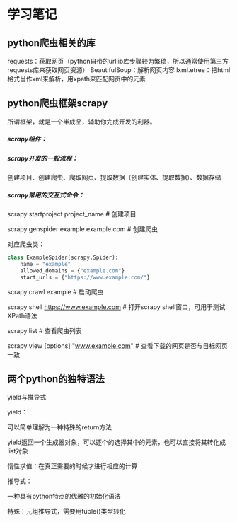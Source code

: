 # 学习笔记

## python爬虫相关的库

requests：获取网页（python自带的urllib库步骤较为繁琐，所以通常使用第三方requests库来获取网页资源）
BeautifulSoup：解析网页内容
lxml.etree：把html格式当作xml来解析，用xpath来匹配网页中的元素

## python爬虫框架scrapy

所谓框架，就是一个半成品，辅助你完成开发的利器。

##### scrapy组件：

[https://docs.scrapy.org/en/latest/_images/scrapy_architecture_02.png]: https://docs.scrapy.org/en/latest/_images/scrapy_architecture_02.png	"数据流"

##### scrapy开发的一般流程：

创建项目、创建爬虫、爬取网页、提取数据（创建实体、提取数据）、数据存储

##### scrapy常用的交互式命令：

scrapy startproject project_name # 创建项目

scrapy genspider example example.com # 创建爬虫

对应爬虫类：

```python
class ExampleSpider(scrapy.Spider):
	name = "example"
    allowed_domains = {"example.com"}
    start_urls = {"https://www.example.com/"}
```

scrapy crawl example # 启动爬虫

scrapy shell https://www.example.com # 打开scrapy shell窗口，可用于测试XPath语法

scrapy list # 查看爬虫列表

scrapy view [options] "www.example.com" # 查看下载的网页是否与目标网页一致

## 两个python的独特语法

yield与推导式

yield：

可以简单理解为一种特殊的return方法

yield返回一个生成器对象，可以逐个的选择其中的元素，也可以直接将其转化成list对象

惰性求值：在真正需要的时候才进行相应的计算

推导式：

一种具有python特点的优雅的初始化语法

特殊：元组推导式，需要用tuple()类型转化